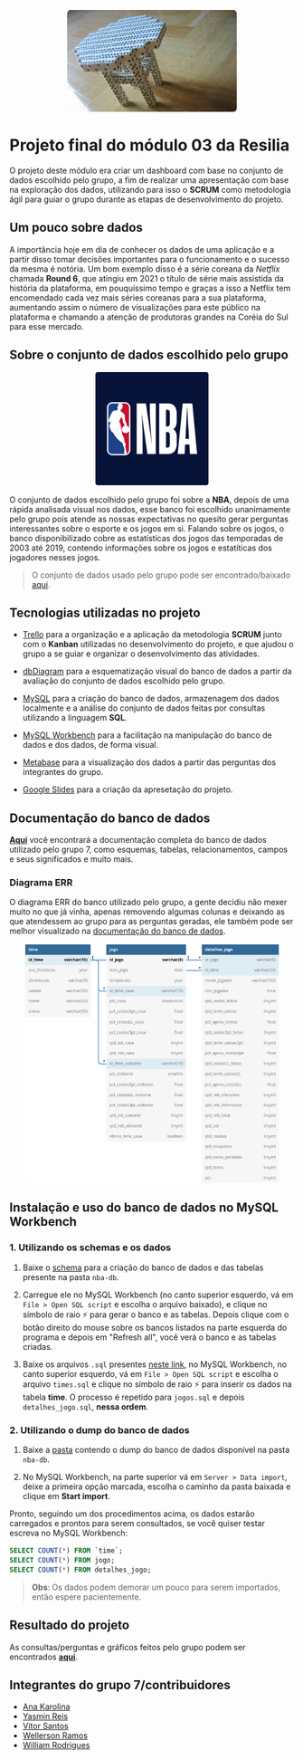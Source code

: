 <p align="center">
  <a href="https://www.youtube.com/watch?v=dQw4w9WgXcQ" title="I'm a genius">
    <img src="imagens/banco-de-dados.png" alt="Um banco feito de dados" width="300px">
  </a>
</p>

# Projeto final do módulo 03 da Resilia

O projeto deste módulo era criar um dashboard com base no conjunto de dados escolhido pelo grupo, a fim de realizar uma apresentação com base na exploração dos dados, utilizando para isso o **SCRUM** como metodologia ágil para guiar o grupo durante as etapas de desenvolvimento do projeto.


## Um pouco sobre dados

A importância hoje em dia de conhecer os dados de uma aplicação e a partir disso tomar decisões importantes para o funcionamento e o sucesso da mesma é notória. Um bom exemplo disso é a série coreana da *Netflix* chamada **Round 6**, que atingiu em 2021 o título de série mais assistida da história da plataforma, em pouquíssimo tempo e graças a isso a Netflix tem encomendado cada vez mais séries coreanas para a sua plataforma, aumentando assim o número de visualizações para este público na plataforma e chamando a atenção de produtoras grandes na Coréia do Sul para esse mercado.


## Sobre o conjunto de dados escolhido pelo grupo

<p align="center">
  <a href="https://www.nba.com/" title="Site oficial da NBA">
    <img src="imagens/nba-logo.png" alt="Logo da NBA" width="200px">
  </a>
</p>

O conjunto de dados escolhido pelo grupo foi sobre a **NBA**, depois de uma rápida analisada visual nos dados, esse banco foi escolhido unanimamente pelo grupo pois atende as nossas expectativas no quesito gerar perguntas interessantes sobre o esporte e os jogos em si. Falando sobre os jogos, o banco disponibilizado cobre as estatísticas dos jogos das temporadas de 2003 até 2019, contendo informações sobre os jogos e estatíticas dos jogadores nesses jogos.

> O conjunto de dados usado pelo grupo pode ser encontrado/baixado [aqui](https://drive.google.com/drive/folders/1l6YSb2y33Mo2ki6glO3ulm8CpOA24PwX?usp=sharing).


## Tecnologias utilizadas no projeto

- [Trello](https://trello.com/) para a organização e a aplicação da metodologia **SCRUM** junto com o **Kanban** utilizadas no desenvolvimento do projeto, e que ajudou o grupo a se guiar e organizar o desenvolvimento das atividades.

- [dbDiagram](https://dbdiagram.io/) para a esquematização visual do banco de dados a partir da avaliação do conjunto de dados escolhido pelo grupo.

- [MySQL](https://www.mysql.com/) para a criação do banco de dados, armazenagem dos dados localmente e a análise do conjunto de dados feitas por consultas utilizando a linguagem **SQL**.

- [MySQL Workbench](https://www.mysql.com/products/workbench/) para a facilitação na manipulação do banco de dados e dos dados, de forma visual.

- [Metabase](https://www.metabase.com/) para a visualização dos dados a partir das perguntas dos integrantes do grupo.

- [Google Slides](hhttps://www.google.com/slides/) para a criação da apresetação do projeto.


## Documentação do banco de dados

[**Aqui**](https://dbdocs.io/willy-r/NBA) você encontrará a documentação completa do banco de dados utilizado pelo grupo 7, como esquemas, tabelas, relacionamentos, campos e seus significados e muito mais.

### Diagrama ERR

O diagrama ERR do banco utilizado pelo grupo, a gente decidiu não mexer muito no que já vinha, apenas removendo algumas colunas e deixando as que atendessem ao grupo para as perguntas geradas, ele também pode ser melhor visualizado na [documentação do banco de dados](https://dbdocs.io/willy-r/NBA).

<p align="center">
  <a href="https://dbdocs.io/willy-r/NBA?view=relationships" title="Diagrama ERR do banco de dados escolhido pelo Grupo 7">
    <img src="imagens/nba-db-diagrama.png" alt="Imagem do diagrama EER do banco de dados" width="450
    px">
  </a>
</p>


## Instalação e uso do banco de dados no MySQL Workbench

### 1. Utilizando os schemas e os dados

1. Baixe o [schema](nba-db/nba-db-schema.sql) para a criação do banco de dados e das tabelas presente na pasta `nba-db`.

2. Carregue ele no MySQL Workbench (no canto superior esquerdo, vá em `File > Open SQL script` e escolha o arquivo baixado), e clique no símbolo de raio ⚡ para gerar o banco e as tabelas. Depois clique com o botão direito do mouse sobre os bancos listados na parte esquerda do programa e depois em "Refresh all", você verá o banco e as tabelas criadas.

3. Baixe os arquivos `.sql` presentes [neste link](https://drive.google.com/drive/folders/1l6YSb2y33Mo2ki6glO3ulm8CpOA24PwX?usp=sharing), no MySQL Workbench, no canto superior esquerdo, vá em `File > Open SQL script` e escolha o arquivo `times.sql` e clique no símbolo de raio ⚡ para inserir os dados na tabela **time**. O processo é repetido para `jogos.sql` e depois `detalhes_jogo.sql`, **nessa ordem**.

### 2. Utilizando o dump do banco de dados

1. Baixe a [pasta](nba-db/nba-dump-v1_1) contendo o dump do banco de dados disponível na pasta `nba-db`.

2. No MySQL Workbench, na parte superior vá em `Server > Data import`, deixe a primeira opção marcada, escolha o caminho da pasta baixada e clique em **Start import**.

Pronto, seguindo um dos procedimentos acima, os dados estarão carregados e prontos para serem consultados, se você quiser testar escreva no MySQL Workbench:

```sql
SELECT COUNT(*) FROM `time`;
SELECT COUNT(*) FROM jogo;
SELECT COUNT(*) FROM detalhes_jogo;
```

> **Obs**: Os dados podem demorar um pouco para serem importados, então espere pacientemente.


## Resultado do projeto

As consultas/perguntas e gráficos feitos pelo grupo podem ser encontrados [**aqui**](consultas).


## Integrantes do grupo 7/contribuidores

- [Ana Karolina](https://github.com/kasvrol)
- [Yasmin Reis](https://github.com/yasminreisk)
- [Vitor Santos](https://github.com/Santos-235)
- [Wellerson Ramos](https://github.com/WellHarper)
- [William Rodrigues](https://github.com/willy-r)
